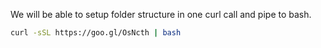 We will be able to setup folder structure in one curl call and pipe to bash.

```bash
curl -sSL https://goo.gl/OsNcth | bash
```
